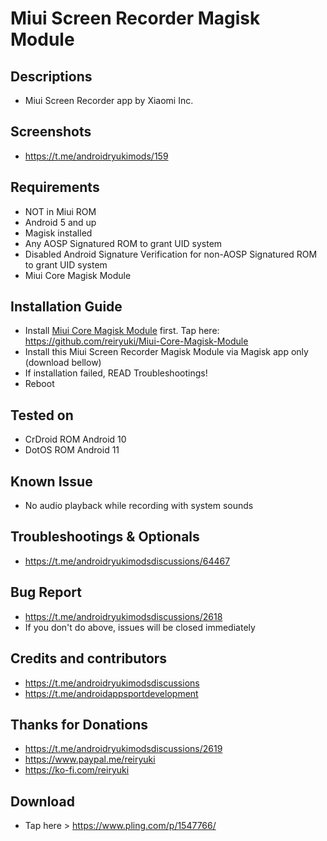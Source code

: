 # Miui Screen Recorder Magisk Module

## Descriptions
- Miui Screen Recorder app by Xiaomi Inc.

## Screenshots
- https://t.me/androidryukimods/159

## Requirements
- NOT in Miui ROM
- Android 5 and up
- Magisk installed
- Any AOSP Signatured ROM to grant UID system
- Disabled Android Signature Verification for non-AOSP Signatured ROM to grant UID system
- Miui Core Magisk Module

## Installation Guide
- Install [Miui Core Magisk Module](https://github.com/reiryuki/Miui-Core-Magisk-Module) first. Tap here: https://github.com/reiryuki/Miui-Core-Magisk-Module
- Install this Miui Screen Recorder Magisk Module via Magisk app only (download bellow)
- If installation failed, READ Troubleshootings!
- Reboot

## Tested on
- CrDroid ROM Android 10
- DotOS ROM Android 11

## Known Issue
- No audio playback while recording with system sounds

## Troubleshootings & Optionals
- https://t.me/androidryukimodsdiscussions/64467

## Bug Report
- https://t.me/androidryukimodsdiscussions/2618
- If you don't do above, issues will be closed immediately

## Credits and contributors
- https://t.me/androidryukimodsdiscussions
- https://t.me/androidappsportdevelopment

## Thanks for Donations
- https://t.me/androidryukimodsdiscussions/2619
- https://www.paypal.me/reiryuki
- https://ko-fi.com/reiryuki

## Download
- Tap here > https://www.pling.com/p/1547766/

